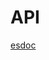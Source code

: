 # API

[esdoc](./api/index.html ':include :type=iframe class=esdoc-iframe')

<style>
.app-nav {margin-top: 10px;}
.content {padding: 0;}
.markdown-section {position: static;}
.markdown-section iframe.esdoc-iframe {
    position: absolute;
    top: 0;
    left: 0;
    right: 0;
    bottom: 0;
    border: none;
    width: 100%;
    height: 100vh;
    margin: 0;
    background: #fff;
}
.docsify-pagination-container {display: none}
@media (max-width: 768px) {
    main {
        overflow: visible;
    }
    .content {
        position: absolute;
        background: red;

    }
}
</style>